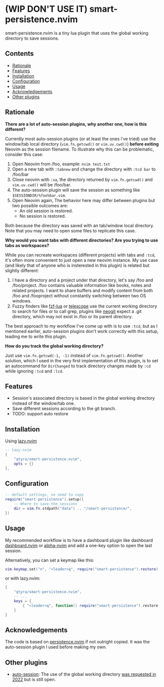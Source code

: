 # (WIP DON'T USE IT) smart-persistence.nvim

smart-persistence.nvim is a tiny lua plugin that uses the global working directory to save sessions.

## Contents

- [Rationale](#rationale)
- [Features](#features)
- [Installation](#installation)
- [Configuration](#configuration)
- [Usage](#usage)
- [Acknowledgements](#acknowledgements)
- [Other plugins](#other-plugins)

## Rationale

**There are a lot of auto-session plugins, why another one, how is this different?**

Currently most auto-session plugins (or at least the ones i've tried) use the window/tab local directory (`vim.fn.getcwd()` or `vim.uv.cwd()`) **before exiting** Neovim as the session filename. To illustrate why this can be problematic, consider this case:

1. Open Neovim from /foo, example: `nvim test.txt`
2. Open a new tab with `:tabnew` and change the directory with `:tcd bar` to /foo/bar
3. Close neovim with `:xa`, the directory returned by `vim.fn.getcwd()` and `vim.uv.cwd()` will be /foo/bar.
4. The auto-session plugin will save the session as something like `$SESSIONDIR/%foo%bar.vim`.
5. Open Neovim again, The behavior here may differ between plugins but two possible outcomes are:
    - An old session is restored.
    - No session is restored.

Both because the directory was saved with an tab/window local directory. Note that you may need to open some files to replicate this case.

**Why would you want tabs with different directories? Are you trying to use tabs as workspaces?**

While you can recreate workspaces (different projects) with tabs and `:tcd`, it's often more convenient to just open a new neovim instance. My use case (and likely that of anyone who is insterested in this plugin) is related but slightly different:

1. I have a directory and a project under that directory, let's say /foo and /foo/project. /foo contains valuable information like books, notes and related projects. I want to share buffers and modify content from both /foo and /fooproject without constantly switching between two OS windows.
2. Fuzzy finders like [fzf-lua](https://github.com/ibhagwan/fzf-lua) or [telescope](https://github.com/nvim-telescope/telescope.nvim) use the current working directory to search for files or to call grep, plugins like [neogit](https://github.com/NeogitOrg/neogit) expect a .git directory, which may not exist in /foo or its parent directory.

The best approach to my workflow I've come up with is to use `:tcd`, but as I mentioned earlier, auto-session plugins don't work correctly with this setup, leading me to write this plugin.

**How do you track the global working directory?**

Just use `vim.fn.getcwd(-1, -1)` instead of `vim.fn.getcwd()`. Another solution, which I used in the very first implementation of this plugin, is to set an autocommand for `DirChanged` to track directory changes made by `:cd` while ignoring `:tcd` and `:lcd`.

## Features
- Session's associated directory is based in the global working directory instead of the window/tab one.
- Save different sessions according to the git branch.
- TODO: support auto restore

## Installation

Using [lazy.nvim](https://github.com/folke/lazy.nvim)

```lua
-- lazy.nvim
{
    "qtyra/smart-persistence.nvim",
    opts = {}
},
```

## Configuration

```lua
-- default settings, no need to copy
require("smart-persistence").setup({
    -- Where to save the sessions
    dir = vim.fn.stdpath("data") .. "/smart-persistence/",
})
```

## Usage

My recommended workflow is to have a dashboard plugin like dashboard [dashboard.nvim](https://github.com/nvimdev/dashboard-nvim) or [alpha-nvim](https://github.com/goolord/alpha-nvim) and add a one-key option to open the last session.

Alternatively, you can set a keymap like this:

```lua
vim.keymap.set("n", "<leader>q", require("smart-persistence").restore)
```

or with lazy.nvim:

```lua
{
    "qtyra/smart-persistence.nvim",
    -- ...
    keys = {
        { "<leader>q", function() require("smart-persistence").restore() end },
    }
}
```

## Acknowledgements

The code is based on [persistence.nvim](https://github.com/folke/persistence.nvim) if not outright copied. It was the auto-session plugin I used before making my own.

## Other plugins

- [auto-session](https://github.com/rmagatti/auto-session): The use of the global working directory [was requested in 2022](https://github.com/rmagatti/auto-session/issues/189) but is still open.
